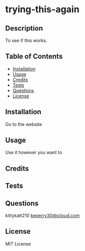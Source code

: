 # trying-this-again

  ## Description

  To see if this works.

  ## Table of Contents

  - [Installation](#installation)
  - [Usage](#usage)
  - [Credits](#credits)
  - [Tests](#tests)
  - [Questions](#questions)
  - [License](#license)

  ## Installation

  Go to the website

  ## Usage

  Use it however you want to

  ## Credits

  

  ## Tests

  

  ## Questions

  kittykatt210
  keperry30@icloud.com

  ## License

  MIT License
